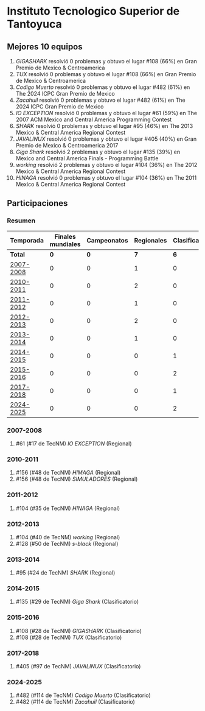 ---
---

# Instituto Tecnologico Superior de Tantoyuca

## Mejores 10 equipos

1. _GIGASHARK_ resolvió 0 problemas y obtuvo el lugar #108 (66%) en Gran Premio de Mexico & Centroamerica
1. _TUX_ resolvió 0 problemas y obtuvo el lugar #108 (66%) en Gran Premio de Mexico & Centroamerica
1. _Codigo Muerto_ resolvió 0 problemas y obtuvo el lugar #482 (61%) en The 2024 ICPC Gran Premio de Mexico
1. _Zacahuil_ resolvió 0 problemas y obtuvo el lugar #482 (61%) en The 2024 ICPC Gran Premio de Mexico
1. _IO EXCEPTION_ resolvió 0 problemas y obtuvo el lugar #61 (59%) en The 2007 ACM Mexico and Central America Programming Contest
1. _SHARK_ resolvió 0 problemas y obtuvo el lugar #95 (46%) en The 2013 Mexico & Central America Regional Contest
1. _JAVALINUX_ resolvió 0 problemas y obtuvo el lugar #405 (40%) en Gran Premio de Mexico & Centroamerica 2017
1. _Giga Shark_ resolvió 2 problemas y obtuvo el lugar #135 (39%) en Mexico and Central America Finals - Programming Battle
1. _working_ resolvió 2 problemas y obtuvo el lugar #104 (36%) en The 2012 Mexico & Central America Regional Contest
1. _HINAGA_ resolvió 0 problemas y obtuvo el lugar #104 (36%) en The 2011 Mexico & Central America Regional Contest

## Participaciones

### Resumen

| Temporada | Finales mundiales | Campeonatos | Regionales | Clasificatorios | Equipos |
| --- | --- | --- | --- | --- | --- |
| **Total** | **0** | **0** | **7** | **6** | **13** |
| [2007-2008](#2007-2008) | 0 | 0 | 1 | 0 | 1 |
| [2010-2011](#2010-2011) | 0 | 0 | 2 | 0 | 2 |
| [2011-2012](#2011-2012) | 0 | 0 | 1 | 0 | 1 |
| [2012-2013](#2012-2013) | 0 | 0 | 2 | 0 | 2 |
| [2013-2014](#2013-2014) | 0 | 0 | 1 | 0 | 1 |
| [2014-2015](#2014-2015) | 0 | 0 | 0 | 1 | 1 |
| [2015-2016](#2015-2016) | 0 | 0 | 0 | 2 | 2 |
| [2017-2018](#2017-2018) | 0 | 0 | 0 | 1 | 1 |
| [2024-2025](#2024-2025) | 0 | 0 | 0 | 2 | 2 |

### 2007-2008

1. #61 (#17 de TecNM) _IO EXCEPTION_ (Regional)

### 2010-2011

1. #156 (#48 de TecNM) _HIMAGA_ (Regional)
1. #156 (#48 de TecNM) _SIMULADORES_ (Regional)

### 2011-2012

1. #104 (#35 de TecNM) _HINAGA_ (Regional)

### 2012-2013

1. #104 (#40 de TecNM) _working_ (Regional)
1. #128 (#50 de TecNM) _s-black_ (Regional)

### 2013-2014

1. #95 (#24 de TecNM) _SHARK_ (Regional)

### 2014-2015

1. #135 (#29 de TecNM) _Giga Shark_ (Clasificatorio)

### 2015-2016

1. #108 (#28 de TecNM) _GIGASHARK_ (Clasificatorio)
1. #108 (#28 de TecNM) _TUX_ (Clasificatorio)

### 2017-2018

1. #405 (#97 de TecNM) _JAVALINUX_ (Clasificatorio)

### 2024-2025

1. #482 (#114 de TecNM) _Codigo Muerto_ (Clasificatorio)
1. #482 (#114 de TecNM) _Zacahuil_ (Clasificatorio)



